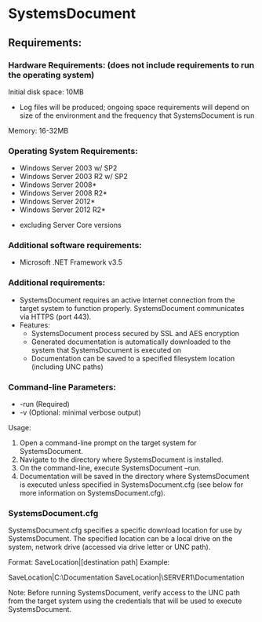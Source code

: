 
# SystemsDocument

## Requirements:

### Hardware Requirements: (does not include requirements to run the operating system)

Initial disk space: 10MB
- Log files will be produced; ongoing space requirements will depend on size of the environment and the frequency that SystemsDocument is run

Memory: 16-32MB

### Operating System Requirements:
- Windows Server 2003 w/ SP2
- Windows Server 2003 R2 w/ SP2
- Windows Server 2008*
- Windows Server 2008 R2*
- Windows Server 2012*
- Windows Server 2012 R2*

* excluding Server Core versions

### Additional software requirements:
- Microsoft .NET Framework v3.5

### Additional requirements:
- SystemsDocument requires an active Internet connection from the target system to function properly. SystemsDocument communicates via HTTPS (port 443).
- Features:
    - SystemsDocument process secured by SSL and AES encryption
    - Generated documentation is automatically downloaded to the system that SystemsDocument is executed on
    - Documentation can be saved to a specified filesystem location (including UNC paths)

### Command-line Parameters:
- -run (Required)
- -v (Optional: minimal verbose output)

Usage:
1. Open a command-line prompt on the target system for SystemsDocument.
2. Navigate to the directory where SystemsDocument is installed.
3. On the command-line, execute SystemsDocument –run.
4. Documentation will be saved in the directory where SystemsDocument is executed unless specified in SystemsDocument.cfg (see below for more information on SystemsDocument.cfg).

### SystemsDocument.cfg
SystemsDocument.cfg specifies a specific download location for use by SystemsDocument. The specified location can be a local drive on the system, network drive (accessed via drive letter or UNC path).

Format:
SaveLocation|[destination path]
Example:

SaveLocation|C:\Documentation
SaveLocation|\\SERVER1\\Documentation

Note: Before running SystemsDocument, verify access to the UNC path from the target system
using the credentials that will be used to execute SystemsDocument.
